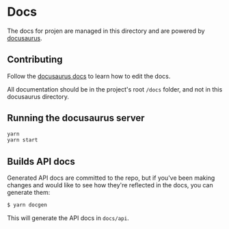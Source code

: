 # Docs

The docs for projen are managed in this directory and are powered by [docusaurus](https://docusaurus.io/).

## Contributing

Follow the [docusaurus docs](https://docusaurus.io/docs/en/navigation) to learn how to edit the docs.

All documentation should be in the project's root `/docs` folder, and not in this docusaurus directory.


## Running the docusaurus server

```bash
yarn
yarn start
```

## Builds API docs

Generated API docs are committed to the repo, but if you've been making changes and would like to see how they're
reflected in the docs, you can generate them:

```bash
$ yarn docgen
```

This will generate the API docs in `docs/api`.

